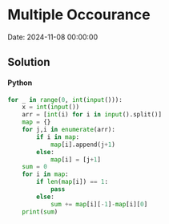 # Multiple Occourance

Date: 2024-11-08 00:00:00

## Solution

#### Python
```python
for _ in range(0, int(input())):
    x = int(input())
    arr = [int(i) for i in input().split()]
    map = {}
    for j,i in enumerate(arr):
        if i in map:
            map[i].append(j+1)
        else:
            map[i] = [j+1]
    sum = 0
    for i in map:
        if len(map[i]) == 1:
            pass
        else:
            sum += map[i][-1]-map[i][0]
    print(sum)
 ```